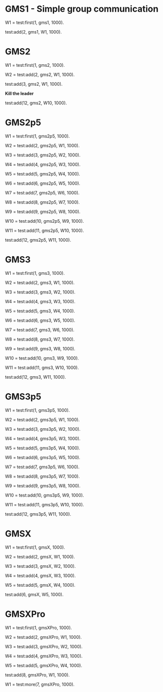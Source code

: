 # GMS1 - Simple group communication

W1 = test:first(1, gms1, 1000).

test:add(2, gms1, W1, 1000).

# GMS2

W1 = test:first(1, gms2, 1000).

W2 = test:add(2, gms2, W1, 1000).

test:add(3, gms2, W1, 1000).

**Kill the leader**

test:add(12, gms2, W10, 1000).

# GMS2p5

W1 = test:first(1, gms2p5, 1000).

W2 = test:add(2, gms2p5, W1, 1000).

W3 = test:add(3, gms2p5, W2, 1000).

W4 = test:add(4, gms2p5, W3, 1000).

W5 = test:add(5, gms2p5, W4, 1000).

W6 = test:add(6, gms2p5, W5, 1000).

W7 = test:add(7, gms2p5, W6, 1000).

W8 = test:add(8, gms2p5, W7, 1000).

W9 = test:add(9, gms2p5, W8, 1000).

W10 = test:add(10, gms2p5, W9, 1000).

W11 = test:add(11, gms2p5, W10, 1000).

test:add(12, gms2p5, W11, 1000).

# GMS3

W1 = test:first(1, gms3, 1000).

W2 = test:add(2, gms3, W1, 1000).

W3 = test:add(3, gms3, W2, 1000).

W4 = test:add(4, gms3, W3, 1000).

W5 = test:add(5, gms3, W4, 1000).

W6 = test:add(6, gms3, W5, 1000).

W7 = test:add(7, gms3, W6, 1000).

W8 = test:add(8, gms3, W7, 1000).

W9 = test:add(9, gms3, W8, 1000).

W10 = test:add(10, gms3, W9, 1000).

W11 = test:add(11, gms3, W10, 1000).

test:add(12, gms3, W11, 1000).


# GMS3p5

W1 = test:first(1, gms3p5, 1000).

W2 = test:add(2, gms3p5, W1, 1000).

W3 = test:add(3, gms3p5, W2, 1000).

W4 = test:add(4, gms3p5, W3, 1000).

W5 = test:add(5, gms3p5, W4, 1000).

W6 = test:add(6, gms3p5, W5, 1000).

W7 = test:add(7, gms3p5, W6, 1000).

W8 = test:add(8, gms3p5, W7, 1000).

W9 = test:add(9, gms3p5, W8, 1000).

W10 = test:add(10, gms3p5, W9, 1000).

W11 = test:add(11, gms3p5, W10, 1000).

test:add(12, gms3p5, W11, 1000).

# GMSX

W1 = test:first(1, gmsX, 1000).

W2 = test:add(2, gmsX, W1, 1000).

W3 = test:add(3, gmsX, W2, 1000).

W4 = test:add(4, gmsX, W3, 1000).

W5 = test:add(5, gmsX, W4, 1000).

test:add(6, gmsX, W5, 1000).

# GMSXPro

W1 = test:first(1, gmsXPro, 1000).

W2 = test:add(2, gmsXPro, W1, 1000).

W3 = test:add(3, gmsXPro, W2, 1000).

W4 = test:add(4, gmsXPro, W3, 1000).

W5 = test:add(5, gmsXPro, W4, 1000).

test:add(8, gmsXPro, W1, 1000).

W1 = test:more(7, gmsXPro, 1000).